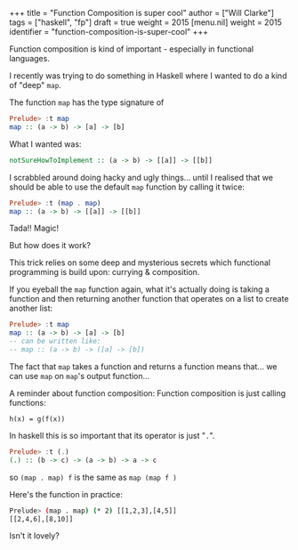 +++
title = "Function Composition is super cool"
author = ["Will Clarke"]
tags = ["haskell", "fp"]
draft = true
weight = 2015
[menu.nil]
  weight = 2015
  identifier = "function-composition-is-super-cool"
+++

Function composition is kind of important - especially in functional languages.

I recently was trying to do something in Haskell where I wanted to do a kind of "deep" `map`.

The function `map` has the type signature of

```haskell
Prelude> :t map
map :: (a -> b) -> [a] -> [b]
```

What I wanted was:

```haskell
notSureHowToImplement :: (a -> b) -> [[a]] -> [[b]]
```

I scrabbled around doing hacky and ugly things... until I realised that we should be able to use the default `map` function by calling it twice:

```haskell
Prelude> :t (map . map)
map :: (a -> b) -> [[a]] -> [[b]]
```

Tada!! Magic!

But how does it work?

This trick relies on some deep and mysterious secrets which functional programming is build upon: currying & composition.

If you eyeball the `map` function again, what it's actually doing is taking a function and then returning another function that operates on a list to create another list:

```haskell
Prelude> :t map
map :: (a -> b) -> [a] -> [b]
-- can be written like:
-- map :: (a -> b) -> ([a] -> [b])
```

The fact that `map` takes a function and returns a function means that... we can use `map` on `map`'s output function...

A reminder about function composition:
Function composition is just calling functions:

```nil
h(x) = g(f(x))
```

In haskell this is so important that its operator is just "`.`".

```haskell
Prelude> :t (.)
(.) :: (b -> c) -> (a -> b) -> a -> c
```

so `(map . map) f` is the same as `map (map f )`

Here's the function in practice:

```sh
Prelude> (map . map) (* 2) [[1,2,3],[4,5]]
[[2,4,6],[8,10]]
```

Isn't it lovely?
